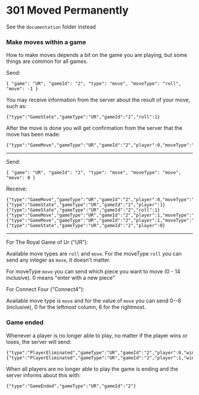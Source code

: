 # 301 Moved Permanently

See the `documentation` folder instead

### Make moves within a game

How to make moves depends a bit on the game you are playing, but some things are common for all games.

Send:

    { "game": "UR", "gameId": "2", "type": "move", "moveType": "roll", "move": -1 }

You may receive information from the server about the result of your move, such as:

    {"type":"GameState","gameType":"UR","gameId":"2","roll":1}

After the move is done you will get confirmation from the server that the move has been made:

    {"type":"GameMove","gameType":"UR","gameId":"2","player":0,"moveType":"roll","move":""}

---

Send:

    { "game": "UR", "gameId": "2", "type": "move", "moveType": "move", "move": 0 }

Receive:

    {"type":"GameMove","gameType":"UR","gameId":"2","player":0,"moveType":"move","move":0}
    {"type":"GameState","gameType":"UR","gameId":"2","player":1}
    {"type":"GameState","gameType":"UR","gameId":"2","roll":1}
    {"type":"GameMove","gameType":"UR","gameId":"2","player":1,"moveType":"roll","move":""}
    {"type":"GameMove","gameType":"UR","gameId":"2","player":1,"moveType":"move","move":0}
    {"type":"GameState","gameType":"UR","gameId":"2","player":0}

---

For The Royal Game of Ur ("UR"):

Available move types are `roll` and `move`. For the moveType `roll` you can send any integer as `move`, it doesn't matter.

For moveType `move` you can send which piece you want to move (0 - 14 inclusive). 0 means "enter with a new piece"

For Connect Four ("Connect4"):

Available move type is `move` and for the value of `move` you can send 0--6 (inclusive), 0 for the leftmost column, 6 for the rightmost.

### Game ended

Whenever a player is no longer able to play, no matter if the player wins or loses, the server will send:

    {"type":"PlayerEliminated","gameType":"UR","gameId":"2","player":0,"winner":true,"position":1}
    {"type":"PlayerEliminated","gameType":"UR","gameId":"2","player":1,"winner":false,"position":2}

When all players are no longer able to play the game is ending and the server informs about this with:

    {"type":"GameEnded","gameType":"UR","gameId":"2"}
